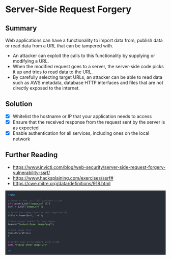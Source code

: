 # Server-Side Request Forgery

## Summary


Web applications can have a functionality to import data from, publish data or read data from a URL that can be tampered with. 


* An attacker can exploit the calls to this functionality by supplying or modifying a URL.
* When the modified request goes to a server, the server-side code picks it up and tries to read data to the URL. 
* By carefully selecting target URLs, an attacker can be able to read data such as AWS metadata, database HTTP interfaces and files that are not directly exposed to the internet. 

## Solution


- [x] Whitelist the hostname or IP that your application needs to access
- [x] Ensure that the received response from the request sent by the server is as expected
- [x] Enable authentication for all services, including ones on the local network 

## Further Reading

* https://www.invicti.com/blog/web-security/server-side-request-forgery-vulnerability-ssrf/
* https://www.hacksplaining.com/exercises/ssrf#
* https://cwe.mitre.org/data/definitions/918.html


![img](../img/ssrf.png)